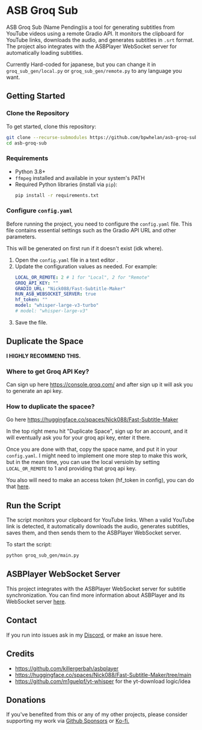 ﻿# ASB Groq Sub

ASB Groq Sub (Name Pending)is a tool for generating subtitles from YouTube videos using a remote Gradio API. It monitors the clipboard for YouTube links, downloads the audio, and generates subtitles in `.srt` format. The project also integrates with the ASBPlayer WebSocket server for automatically loading subtitles.

Currently Hard-coded for japanese, but you can change it in `groq_sub_gen/local.py` or `groq_sub_gen/remote.py` to any language you want.

## Getting Started

### Clone the Repository

To get started, clone this repository:

```bash
git clone --recurse-submodules https://github.com/bpwhelan/asb-groq-sub.git
cd asb-groq-sub
```

### Requirements

- Python 3.8+
- `ffmpeg` installed and available in your system's PATH
- Required Python libraries (install via `pip`):
  ```bash
  pip install -r requirements.txt
  ```

### Configure `config.yaml`

Before running the project, you need to configure the `config.yaml` file. This file contains essential settings such as the Gradio API URL and other parameters.

This will be generated on first run if it doesn't exist (idk where).

1. Open the `config.yaml` file in a text editor .
2. Update the configuration values as needed. For example:
   ```yaml
   LOCAL_OR_REMOTE: 2 # 1 for "Local", 2 for "Remote"
   GROQ_API_KEY: ""
   GRADIO_URL: "Nick088/Fast-Subtitle-Maker"
   RUN_ASB_WEBSOCKET_SERVER: true
   hf_token: ""
   model: "whisper-large-v3-turbo"
   # model: "whisper-large-v3"
   ```
3. Save the file.



## Duplicate the Space

**I HIGHLY RECOMMEND THIS.**

### Where to get Groq API Key?

Can sign up here https://console.groq.com/ and after sign up it will ask you to generate an api key.

### How to duplicate the spacee?

Go here https://huggingface.co/spaces/Nick088/Fast-Subtitle-Maker

In the top right menu hit "Duplicate Space", sign up for an account, and it will eventually ask you for your groq api key, enter it there.

Once you are done with that, copy the space name, and put it in your `config.yaml`. I might need to implement one more step to make this work, but in the mean time, you can use the local versioln by setting `LOCAL_OR_REMOTE` to 1 and providing that groq api key.

You also will need to make an access token (hf_token in config), you can do that [here](https://huggingface.co/settings/tokens/new?tokenType=read).

## Run the Script

The script monitors your clipboard for YouTube links. When a valid YouTube link is detected, it automatically downloads the audio, generates subtitles, saves them, and then sends them to the ASBPlayer WebSocket server.

To start the script:

```bash
python groq_sub_gen/main.py
```

## ASBPlayer WebSocket Server

This project integrates with the ASBPlayer WebSocket server for subtitle synchronization. You can find more information about ASBPlayer and its WebSocket server [here](https://github.com/killergerbah/asbplayer).

## Contact

If you run into issues ask in my [Discord](https://discord.gg/yP8Qse6bb8), or make an issue here.

## Credits

- https://github.com/killergerbah/asbplayer
- https://huggingface.co/spaces/Nick088/Fast-Subtitle-Maker/tree/main
- https://github.com/m1guelpf/yt-whisper for the yt-download logic/idea

## Donations

If you've benefited from this or any of my other projects, please consider supporting my work
via [Github Sponsors](https://github.com/sponsors/bpwhelan) or [Ko-fi.](https://ko-fi.com/beangate)

